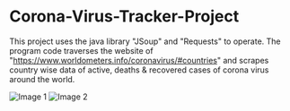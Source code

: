 # Corona-Virus-Tracker-Project
This project uses the java library "JSoup" and "Requests" to operate. The program code traverses the website of "https://www.worldometers.info/coronavirus/#countries" and scrapes country wise data of active, deaths &amp; recovered cases of corona virus around the world.

![Image 1](https://user-images.githubusercontent.com/44273760/119514092-627a7700-bd92-11eb-95b1-cfd0bf7a9c3b.png)
![Image 2](https://user-images.githubusercontent.com/44273760/119514109-64443a80-bd92-11eb-823b-97c49e3cb0f3.png)
